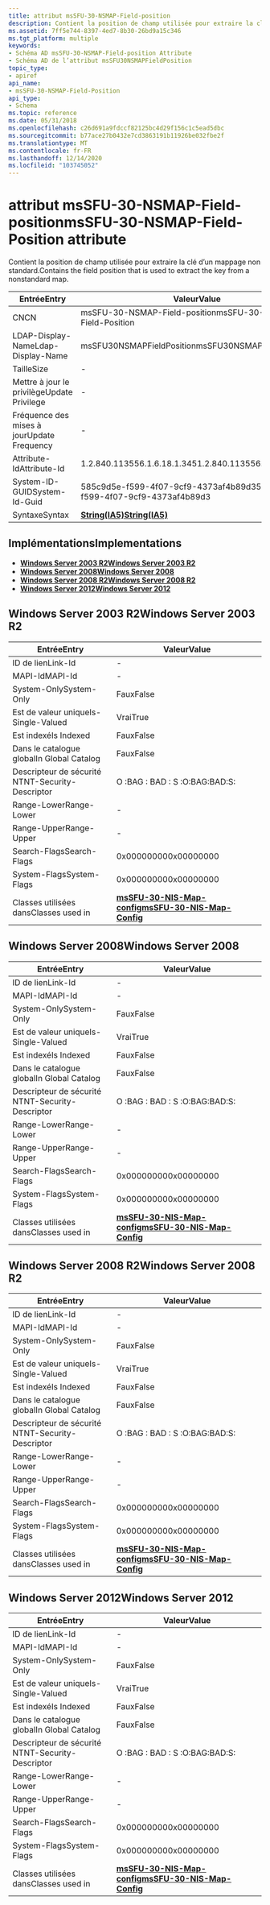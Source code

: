 ```yaml
---
title: attribut msSFU-30-NSMAP-Field-position
description: Contient la position de champ utilisée pour extraire la clé d’un mappage non standard.
ms.assetid: 7ff5e744-8397-4ed7-8b30-26bd9a15c346
ms.tgt_platform: multiple
keywords:
- Schéma AD msSFU-30-NSMAP-Field-position Attribute
- Schéma AD de l’attribut msSFU30NSMAPFieldPosition
topic_type:
- apiref
api_name:
- msSFU-30-NSMAP-Field-Position
api_type:
- Schema
ms.topic: reference
ms.date: 05/31/2018
ms.openlocfilehash: c26d691a9fdccf82125bc4d29f156c1c5ead5dbc
ms.sourcegitcommit: b77ace27b0432e7cd3863191b11926be032fbe2f
ms.translationtype: MT
ms.contentlocale: fr-FR
ms.lasthandoff: 12/14/2020
ms.locfileid: "103745052"
---
```

# <a name="mssfu-30-nsmap-field-position-attribute"></a><span data-ttu-id="52733-105">attribut msSFU-30-NSMAP-Field-position</span><span class="sxs-lookup"><span data-stu-id="52733-105">msSFU-30-NSMAP-Field-Position attribute</span></span>

<span data-ttu-id="52733-106">Contient la position de champ utilisée pour extraire la clé d’un mappage non standard.</span><span class="sxs-lookup"><span data-stu-id="52733-106">Contains the field position that is used to extract the key from a nonstandard map.</span></span>



| <span data-ttu-id="52733-107">Entrée</span><span class="sxs-lookup"><span data-stu-id="52733-107">Entry</span></span> | <span data-ttu-id="52733-108">Valeur</span><span class="sxs-lookup"><span data-stu-id="52733-108">Value</span></span> |
|-------------------|--------------------------------------|
| <span data-ttu-id="52733-109">CN</span><span class="sxs-lookup"><span data-stu-id="52733-109">CN</span></span>                | <span data-ttu-id="52733-110">msSFU-30-NSMAP-Field-position</span><span class="sxs-lookup"><span data-stu-id="52733-110">msSFU-30-NSMAP-Field-Position</span></span>        |
| <span data-ttu-id="52733-111">LDAP-Display-Name</span><span class="sxs-lookup"><span data-stu-id="52733-111">Ldap-Display-Name</span></span> | <span data-ttu-id="52733-112">msSFU30NSMAPFieldPosition</span><span class="sxs-lookup"><span data-stu-id="52733-112">msSFU30NSMAPFieldPosition</span></span>            |
| <span data-ttu-id="52733-113">Taille</span><span class="sxs-lookup"><span data-stu-id="52733-113">Size</span></span>              | \-                                   |
| <span data-ttu-id="52733-114">Mettre à jour le privilège</span><span class="sxs-lookup"><span data-stu-id="52733-114">Update Privilege</span></span>  | \-                                   |
| <span data-ttu-id="52733-115">Fréquence des mises à jour</span><span class="sxs-lookup"><span data-stu-id="52733-115">Update Frequency</span></span>  | \-                                   |
| <span data-ttu-id="52733-116">Attribute-Id</span><span class="sxs-lookup"><span data-stu-id="52733-116">Attribute-Id</span></span>      | <span data-ttu-id="52733-117">1.2.840.113556.1.6.18.1.345</span><span class="sxs-lookup"><span data-stu-id="52733-117">1.2.840.113556.1.6.18.1.345</span></span>          |
| <span data-ttu-id="52733-118">System-ID-GUID</span><span class="sxs-lookup"><span data-stu-id="52733-118">System-Id-Guid</span></span>    | <span data-ttu-id="52733-119">585c9d5e-f599-4f07-9cf9-4373af4b89d3</span><span class="sxs-lookup"><span data-stu-id="52733-119">585c9d5e-f599-4f07-9cf9-4373af4b89d3</span></span> |
| <span data-ttu-id="52733-120">Syntaxe</span><span class="sxs-lookup"><span data-stu-id="52733-120">Syntax</span></span>            | [<span data-ttu-id="52733-121">**String(IA5)**</span><span class="sxs-lookup"><span data-stu-id="52733-121">**String(IA5)**</span></span>](s-string-ia5.md)  |



## <a name="implementations"></a><span data-ttu-id="52733-122">Implémentations</span><span class="sxs-lookup"><span data-stu-id="52733-122">Implementations</span></span>

-   [<span data-ttu-id="52733-123">**Windows Server 2003 R2**</span><span class="sxs-lookup"><span data-stu-id="52733-123">**Windows Server 2003 R2**</span></span>](#windows-server-2003-r2)
-   [<span data-ttu-id="52733-124">**Windows Server 2008**</span><span class="sxs-lookup"><span data-stu-id="52733-124">**Windows Server 2008**</span></span>](#windows-server-2008)
-   [<span data-ttu-id="52733-125">**Windows Server 2008 R2**</span><span class="sxs-lookup"><span data-stu-id="52733-125">**Windows Server 2008 R2**</span></span>](#windows-server-2008-r2)
-   [<span data-ttu-id="52733-126">**Windows Server 2012**</span><span class="sxs-lookup"><span data-stu-id="52733-126">**Windows Server 2012**</span></span>](#windows-server-2012)

## <a name="windows-server-2003-r2"></a><span data-ttu-id="52733-127">Windows Server 2003 R2</span><span class="sxs-lookup"><span data-stu-id="52733-127">Windows Server 2003 R2</span></span>



| <span data-ttu-id="52733-128">Entrée</span><span class="sxs-lookup"><span data-stu-id="52733-128">Entry</span></span> | <span data-ttu-id="52733-129">Valeur</span><span class="sxs-lookup"><span data-stu-id="52733-129">Value</span></span> |
|------------------------|---------------------------------------------------------------------|
| <span data-ttu-id="52733-130">ID de lien</span><span class="sxs-lookup"><span data-stu-id="52733-130">Link-Id</span></span>                | \-                                                                  |
| <span data-ttu-id="52733-131">MAPI-Id</span><span class="sxs-lookup"><span data-stu-id="52733-131">MAPI-Id</span></span>                | \-                                                                  |
| <span data-ttu-id="52733-132">System-Only</span><span class="sxs-lookup"><span data-stu-id="52733-132">System-Only</span></span>            | <span data-ttu-id="52733-133">Faux</span><span class="sxs-lookup"><span data-stu-id="52733-133">False</span></span>                                                               |
| <span data-ttu-id="52733-134">Est de valeur unique</span><span class="sxs-lookup"><span data-stu-id="52733-134">Is-Single-Valued</span></span>       | <span data-ttu-id="52733-135">Vrai</span><span class="sxs-lookup"><span data-stu-id="52733-135">True</span></span>                                                                |
| <span data-ttu-id="52733-136">Est indexé</span><span class="sxs-lookup"><span data-stu-id="52733-136">Is Indexed</span></span>             | <span data-ttu-id="52733-137">Faux</span><span class="sxs-lookup"><span data-stu-id="52733-137">False</span></span>                                                               |
| <span data-ttu-id="52733-138">Dans le catalogue global</span><span class="sxs-lookup"><span data-stu-id="52733-138">In Global Catalog</span></span>      | <span data-ttu-id="52733-139">Faux</span><span class="sxs-lookup"><span data-stu-id="52733-139">False</span></span>                                                               |
| <span data-ttu-id="52733-140">Descripteur de sécurité NT</span><span class="sxs-lookup"><span data-stu-id="52733-140">NT-Security-Descriptor</span></span> | <span data-ttu-id="52733-141">O :BAG : BAD : S :</span><span class="sxs-lookup"><span data-stu-id="52733-141">O:BAG:BAD:S:</span></span>                                                        |
| <span data-ttu-id="52733-142">Range-Lower</span><span class="sxs-lookup"><span data-stu-id="52733-142">Range-Lower</span></span>            | \-                                                                  |
| <span data-ttu-id="52733-143">Range-Upper</span><span class="sxs-lookup"><span data-stu-id="52733-143">Range-Upper</span></span>            | \-                                                                  |
| <span data-ttu-id="52733-144">Search-Flags</span><span class="sxs-lookup"><span data-stu-id="52733-144">Search-Flags</span></span>           | <span data-ttu-id="52733-145">0x00000000</span><span class="sxs-lookup"><span data-stu-id="52733-145">0x00000000</span></span>                                                          |
| <span data-ttu-id="52733-146">System-Flags</span><span class="sxs-lookup"><span data-stu-id="52733-146">System-Flags</span></span>           | <span data-ttu-id="52733-147">0x00000000</span><span class="sxs-lookup"><span data-stu-id="52733-147">0x00000000</span></span>                                                          |
| <span data-ttu-id="52733-148">Classes utilisées dans</span><span class="sxs-lookup"><span data-stu-id="52733-148">Classes used in</span></span>        | [<span data-ttu-id="52733-149">**msSFU-30-NIS-Map-config**</span><span class="sxs-lookup"><span data-stu-id="52733-149">**msSFU-30-NIS-Map-Config**</span></span>](c-mssfu30nismapconfig.md)<br/> |



## <a name="windows-server-2008"></a><span data-ttu-id="52733-150">Windows Server 2008</span><span class="sxs-lookup"><span data-stu-id="52733-150">Windows Server 2008</span></span>



| <span data-ttu-id="52733-151">Entrée</span><span class="sxs-lookup"><span data-stu-id="52733-151">Entry</span></span> | <span data-ttu-id="52733-152">Valeur</span><span class="sxs-lookup"><span data-stu-id="52733-152">Value</span></span> |
|------------------------|---------------------------------------------------------------------|
| <span data-ttu-id="52733-153">ID de lien</span><span class="sxs-lookup"><span data-stu-id="52733-153">Link-Id</span></span>                | \-                                                                  |
| <span data-ttu-id="52733-154">MAPI-Id</span><span class="sxs-lookup"><span data-stu-id="52733-154">MAPI-Id</span></span>                | \-                                                                  |
| <span data-ttu-id="52733-155">System-Only</span><span class="sxs-lookup"><span data-stu-id="52733-155">System-Only</span></span>            | <span data-ttu-id="52733-156">Faux</span><span class="sxs-lookup"><span data-stu-id="52733-156">False</span></span>                                                               |
| <span data-ttu-id="52733-157">Est de valeur unique</span><span class="sxs-lookup"><span data-stu-id="52733-157">Is-Single-Valued</span></span>       | <span data-ttu-id="52733-158">Vrai</span><span class="sxs-lookup"><span data-stu-id="52733-158">True</span></span>                                                                |
| <span data-ttu-id="52733-159">Est indexé</span><span class="sxs-lookup"><span data-stu-id="52733-159">Is Indexed</span></span>             | <span data-ttu-id="52733-160">Faux</span><span class="sxs-lookup"><span data-stu-id="52733-160">False</span></span>                                                               |
| <span data-ttu-id="52733-161">Dans le catalogue global</span><span class="sxs-lookup"><span data-stu-id="52733-161">In Global Catalog</span></span>      | <span data-ttu-id="52733-162">Faux</span><span class="sxs-lookup"><span data-stu-id="52733-162">False</span></span>                                                               |
| <span data-ttu-id="52733-163">Descripteur de sécurité NT</span><span class="sxs-lookup"><span data-stu-id="52733-163">NT-Security-Descriptor</span></span> | <span data-ttu-id="52733-164">O :BAG : BAD : S :</span><span class="sxs-lookup"><span data-stu-id="52733-164">O:BAG:BAD:S:</span></span>                                                        |
| <span data-ttu-id="52733-165">Range-Lower</span><span class="sxs-lookup"><span data-stu-id="52733-165">Range-Lower</span></span>            | \-                                                                  |
| <span data-ttu-id="52733-166">Range-Upper</span><span class="sxs-lookup"><span data-stu-id="52733-166">Range-Upper</span></span>            | \-                                                                  |
| <span data-ttu-id="52733-167">Search-Flags</span><span class="sxs-lookup"><span data-stu-id="52733-167">Search-Flags</span></span>           | <span data-ttu-id="52733-168">0x00000000</span><span class="sxs-lookup"><span data-stu-id="52733-168">0x00000000</span></span>                                                          |
| <span data-ttu-id="52733-169">System-Flags</span><span class="sxs-lookup"><span data-stu-id="52733-169">System-Flags</span></span>           | <span data-ttu-id="52733-170">0x00000000</span><span class="sxs-lookup"><span data-stu-id="52733-170">0x00000000</span></span>                                                          |
| <span data-ttu-id="52733-171">Classes utilisées dans</span><span class="sxs-lookup"><span data-stu-id="52733-171">Classes used in</span></span>        | [<span data-ttu-id="52733-172">**msSFU-30-NIS-Map-config**</span><span class="sxs-lookup"><span data-stu-id="52733-172">**msSFU-30-NIS-Map-Config**</span></span>](c-mssfu30nismapconfig.md)<br/> |



## <a name="windows-server-2008-r2"></a><span data-ttu-id="52733-173">Windows Server 2008 R2</span><span class="sxs-lookup"><span data-stu-id="52733-173">Windows Server 2008 R2</span></span>



| <span data-ttu-id="52733-174">Entrée</span><span class="sxs-lookup"><span data-stu-id="52733-174">Entry</span></span> | <span data-ttu-id="52733-175">Valeur</span><span class="sxs-lookup"><span data-stu-id="52733-175">Value</span></span> |
|------------------------|---------------------------------------------------------------------|
| <span data-ttu-id="52733-176">ID de lien</span><span class="sxs-lookup"><span data-stu-id="52733-176">Link-Id</span></span>                | \-                                                                  |
| <span data-ttu-id="52733-177">MAPI-Id</span><span class="sxs-lookup"><span data-stu-id="52733-177">MAPI-Id</span></span>                | \-                                                                  |
| <span data-ttu-id="52733-178">System-Only</span><span class="sxs-lookup"><span data-stu-id="52733-178">System-Only</span></span>            | <span data-ttu-id="52733-179">Faux</span><span class="sxs-lookup"><span data-stu-id="52733-179">False</span></span>                                                               |
| <span data-ttu-id="52733-180">Est de valeur unique</span><span class="sxs-lookup"><span data-stu-id="52733-180">Is-Single-Valued</span></span>       | <span data-ttu-id="52733-181">Vrai</span><span class="sxs-lookup"><span data-stu-id="52733-181">True</span></span>                                                                |
| <span data-ttu-id="52733-182">Est indexé</span><span class="sxs-lookup"><span data-stu-id="52733-182">Is Indexed</span></span>             | <span data-ttu-id="52733-183">Faux</span><span class="sxs-lookup"><span data-stu-id="52733-183">False</span></span>                                                               |
| <span data-ttu-id="52733-184">Dans le catalogue global</span><span class="sxs-lookup"><span data-stu-id="52733-184">In Global Catalog</span></span>      | <span data-ttu-id="52733-185">Faux</span><span class="sxs-lookup"><span data-stu-id="52733-185">False</span></span>                                                               |
| <span data-ttu-id="52733-186">Descripteur de sécurité NT</span><span class="sxs-lookup"><span data-stu-id="52733-186">NT-Security-Descriptor</span></span> | <span data-ttu-id="52733-187">O :BAG : BAD : S :</span><span class="sxs-lookup"><span data-stu-id="52733-187">O:BAG:BAD:S:</span></span>                                                        |
| <span data-ttu-id="52733-188">Range-Lower</span><span class="sxs-lookup"><span data-stu-id="52733-188">Range-Lower</span></span>            | \-                                                                  |
| <span data-ttu-id="52733-189">Range-Upper</span><span class="sxs-lookup"><span data-stu-id="52733-189">Range-Upper</span></span>            | \-                                                                  |
| <span data-ttu-id="52733-190">Search-Flags</span><span class="sxs-lookup"><span data-stu-id="52733-190">Search-Flags</span></span>           | <span data-ttu-id="52733-191">0x00000000</span><span class="sxs-lookup"><span data-stu-id="52733-191">0x00000000</span></span>                                                          |
| <span data-ttu-id="52733-192">System-Flags</span><span class="sxs-lookup"><span data-stu-id="52733-192">System-Flags</span></span>           | <span data-ttu-id="52733-193">0x00000000</span><span class="sxs-lookup"><span data-stu-id="52733-193">0x00000000</span></span>                                                          |
| <span data-ttu-id="52733-194">Classes utilisées dans</span><span class="sxs-lookup"><span data-stu-id="52733-194">Classes used in</span></span>        | [<span data-ttu-id="52733-195">**msSFU-30-NIS-Map-config**</span><span class="sxs-lookup"><span data-stu-id="52733-195">**msSFU-30-NIS-Map-Config**</span></span>](c-mssfu30nismapconfig.md)<br/> |



## <a name="windows-server-2012"></a><span data-ttu-id="52733-196">Windows Server 2012</span><span class="sxs-lookup"><span data-stu-id="52733-196">Windows Server 2012</span></span>



| <span data-ttu-id="52733-197">Entrée</span><span class="sxs-lookup"><span data-stu-id="52733-197">Entry</span></span> | <span data-ttu-id="52733-198">Valeur</span><span class="sxs-lookup"><span data-stu-id="52733-198">Value</span></span> |
|------------------------|---------------------------------------------------------------------|
| <span data-ttu-id="52733-199">ID de lien</span><span class="sxs-lookup"><span data-stu-id="52733-199">Link-Id</span></span>                | \-                                                                  |
| <span data-ttu-id="52733-200">MAPI-Id</span><span class="sxs-lookup"><span data-stu-id="52733-200">MAPI-Id</span></span>                | \-                                                                  |
| <span data-ttu-id="52733-201">System-Only</span><span class="sxs-lookup"><span data-stu-id="52733-201">System-Only</span></span>            | <span data-ttu-id="52733-202">Faux</span><span class="sxs-lookup"><span data-stu-id="52733-202">False</span></span>                                                               |
| <span data-ttu-id="52733-203">Est de valeur unique</span><span class="sxs-lookup"><span data-stu-id="52733-203">Is-Single-Valued</span></span>       | <span data-ttu-id="52733-204">Vrai</span><span class="sxs-lookup"><span data-stu-id="52733-204">True</span></span>                                                                |
| <span data-ttu-id="52733-205">Est indexé</span><span class="sxs-lookup"><span data-stu-id="52733-205">Is Indexed</span></span>             | <span data-ttu-id="52733-206">Faux</span><span class="sxs-lookup"><span data-stu-id="52733-206">False</span></span>                                                               |
| <span data-ttu-id="52733-207">Dans le catalogue global</span><span class="sxs-lookup"><span data-stu-id="52733-207">In Global Catalog</span></span>      | <span data-ttu-id="52733-208">Faux</span><span class="sxs-lookup"><span data-stu-id="52733-208">False</span></span>                                                               |
| <span data-ttu-id="52733-209">Descripteur de sécurité NT</span><span class="sxs-lookup"><span data-stu-id="52733-209">NT-Security-Descriptor</span></span> | <span data-ttu-id="52733-210">O :BAG : BAD : S :</span><span class="sxs-lookup"><span data-stu-id="52733-210">O:BAG:BAD:S:</span></span>                                                        |
| <span data-ttu-id="52733-211">Range-Lower</span><span class="sxs-lookup"><span data-stu-id="52733-211">Range-Lower</span></span>            | \-                                                                  |
| <span data-ttu-id="52733-212">Range-Upper</span><span class="sxs-lookup"><span data-stu-id="52733-212">Range-Upper</span></span>            | \-                                                                  |
| <span data-ttu-id="52733-213">Search-Flags</span><span class="sxs-lookup"><span data-stu-id="52733-213">Search-Flags</span></span>           | <span data-ttu-id="52733-214">0x00000000</span><span class="sxs-lookup"><span data-stu-id="52733-214">0x00000000</span></span>                                                          |
| <span data-ttu-id="52733-215">System-Flags</span><span class="sxs-lookup"><span data-stu-id="52733-215">System-Flags</span></span>           | <span data-ttu-id="52733-216">0x00000000</span><span class="sxs-lookup"><span data-stu-id="52733-216">0x00000000</span></span>                                                          |
| <span data-ttu-id="52733-217">Classes utilisées dans</span><span class="sxs-lookup"><span data-stu-id="52733-217">Classes used in</span></span>        | [<span data-ttu-id="52733-218">**msSFU-30-NIS-Map-config**</span><span class="sxs-lookup"><span data-stu-id="52733-218">**msSFU-30-NIS-Map-Config**</span></span>](c-mssfu30nismapconfig.md)<br/> |



 

 





